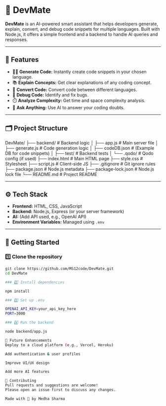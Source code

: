 # 🚀 DevMate

**DevMate** is an AI-powered smart assistant that helps developers generate, explain, convert, and debug code snippets for multiple languages. Built with Node.js, it offers a simple frontend and a backend to handle AI queries and responses.

---

## 📌 Features

- 🧑‍💻 **Generate Code:** Instantly create code snippets in your chosen language.
- 📚 **Explain Concepts:** Get clear explanations of any coding concept.
- 🔄 **Convert Code:** Convert code between different languages.
- 🐞 **Debug Code:** Identify and fix bugs.
- ⏱️ **Analyze Complexity:** Get time and space complexity analysis.
- 🤖 **Ask Anything:** Use AI to answer your coding doubts.

---

## 🗂️ Project Structure

DevMate/
├── backend/ # Backend logic
│ ├── app.js # Main server file
│ ├── generate.js # Code generation logic
│ ├── codeDB.json # (Example DB for code snippets)
│ ├── test/ # Backend tests
│ └── .qodo/ # Qodo config (if used)
├── index.html # Main HTML page
├── style.css # Stylesheet
├── script.js # Client-side JS
├── .gitignore # Git ignore rules
├── package.json # Node.js metadata
├── package-lock.json # Node.js lock file
└── README.md # Project README


---

## ⚙️ Tech Stack

- **Frontend:** HTML, CSS, JavaScript
- **Backend:** Node.js, Express (or your server framework)
- **AI:** (Add API used, e.g., OpenAI API)
- **Environment Variables:** Managed using `.env`

---

## 🚀 Getting Started

### 1️⃣ Clone the repository

```bash
git clone https://github.com/MS12code/DevMate.git
cd DevMate

### 2️⃣ Install dependencies

npm install

### 3️⃣ Set up .env

OPENAI_API_KEY=your_api_key_here
PORT=3000

### 4️⃣ Run the backend

node backend/app.js

📌 Future Enhancements
Deploy to a cloud platform (e.g., Vercel, Heroku)

Add authentication & user profiles

Improve UI/UX design

Add more AI features

🤝 Contributing
Pull requests and suggestions are welcome!
Please open an issue first to discuss any changes.

Made with 💜 by Medha Sharma
